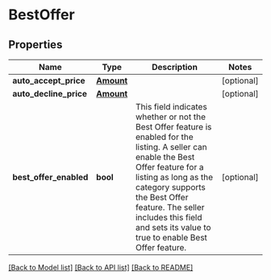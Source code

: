 # BestOffer

## Properties
Name | Type | Description | Notes
------------ | ------------- | ------------- | -------------
**auto_accept_price** | [**Amount**](Amount.md) |  | [optional] 
**auto_decline_price** | [**Amount**](Amount.md) |  | [optional] 
**best_offer_enabled** | **bool** | This field indicates whether or not the Best Offer feature is enabled for the listing. A seller can enable the Best Offer feature for a listing as long as the category supports the Best Offer feature. The seller includes this field and sets its value to true to enable Best Offer feature. | [optional] 

[[Back to Model list]](../README.md#documentation-for-models) [[Back to API list]](../README.md#documentation-for-api-endpoints) [[Back to README]](../README.md)

